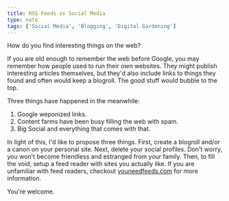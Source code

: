 ```yaml
---
title: RSS Feeds vs Social Media
type: note
tags: ['Social Media', 'Blogging', 'Digital Gardening']
---
```


How do you find interesting things on the web?

If you are old enough to remember the web before Google, you may remember how people used to run their own websites. They might publish interesting articles themselves, but they'd also include links to things they found and often would keep a blogroll. The good stuff would bubble to the top.

Three things have happened in the meanwhile:

1. Google weponized links.
2. Content farms have been busy filling the web with spam.
3. Big Social and everything that comes with that.

In light of this, I'd like to propose three things. First, create a blogroll and/or a canon on your personal site. Next, delete your social profiles. Don't worry, you won't become friendless and estranged from your family. Then, to fill the void, setup a feed reader with sites you actually like. If you are unfamiliar with feed readers, checkout [youneedfeeds.com](https://www.youneedfeeds.com/) for more information.

You're welcome.
